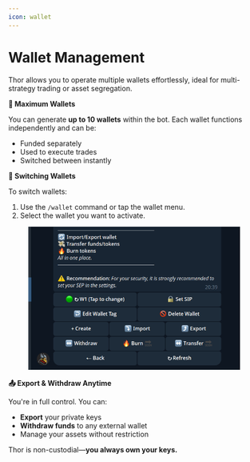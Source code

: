```yaml
---
icon: wallet
---
```


# Wallet Management

Thor allows you to operate multiple wallets effortlessly, ideal for multi-strategy trading or asset segregation.

**🔢 Maximum Wallets**

You can generate **up to 10 wallets** within the bot. Each wallet functions independently and can be:

* Funded separately
* Used to execute trades
* Switched between instantly

**🔄 Switching Wallets**

To switch wallets:

1. Use the `/wallet` command or tap the wallet menu.
2. Select the wallet you want to activate.

<figure><img src="../../.gitbook/assets/wallet.png" alt=""><figcaption></figcaption></figure>

**📤 Export & Withdraw Anytime**

You're in full control. You can:

* **Export** your private keys
* **Withdraw funds** to any external wallet
* Manage your assets without restriction

Thor is non-custodial—**you always own your keys.**
